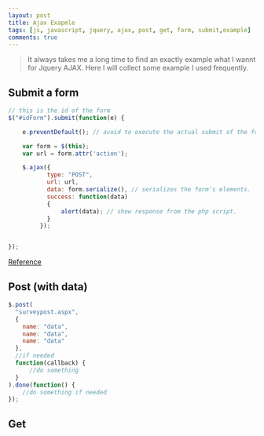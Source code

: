 ```yaml
---
layout: post
title: Ajax Exapmle
tags: [js, javascript, jquery, ajax, post, get, form, submit,example]
comments: true
---
```


> It always takes me a long time to find an exactly example what I wannt for Jquery AJAX.  Here I will collect some example I used frequently.

## Submit a form

```js
// this is the id of the form
$("#idForm").submit(function(e) {

    e.preventDefault(); // avoid to execute the actual submit of the form.

    var form = $(this);
    var url = form.attr('action');

    $.ajax({
           type: "POST",
           url: url,
           data: form.serialize(), // serializes the form's elements.
           success: function(data)
           {
               alert(data); // show response from the php script.
           }
         });


});
```

[Reference](https://stackoverflow.com/questions/1960240/jquery-ajax-submit-form)

## Post (with data)

```javascript
$.post(
  "surveypost.aspx",
  {
    name: "data",
    name: "data",
    name: "data"
  },
  //if needed
  function(callback) {
      //do something
  }
).done(function() {
    //do something if needed
});
```

## Get
